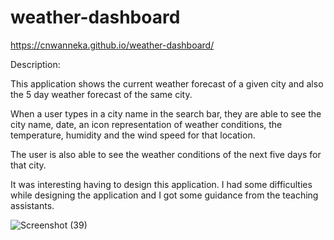 # weather-dashboard

https://cnwanneka.github.io/weather-dashboard/

Description:

This application shows the current weather forecast of a given city and also the 5 day weather forecast of the same city.



When a user types in a city name in the search bar, they are able to see the city name, date, an icon representation of weather conditions, the temperature, humidity and the wind speed for that location.

The user is also able to see the weather conditions of the next five days for that city.

It was interesting having to design this application. I had some difficulties while designing the application and I got some guidance from the teaching assistants.


![Screenshot (39)](https://user-images.githubusercontent.com/68708065/227428870-f8d31c07-236e-4c5f-a293-89f132c63194.png)


